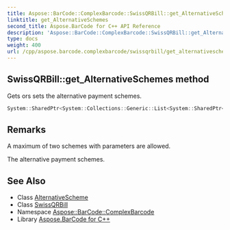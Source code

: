 ```yaml
---
title: Aspose::BarCode::ComplexBarcode::SwissQRBill::get_AlternativeSchemes method
linktitle: get_AlternativeSchemes
second_title: Aspose.BarCode for C++ API Reference
description: 'Aspose::BarCode::ComplexBarcode::SwissQRBill::get_AlternativeSchemes method. Gets ors sets the alternative payment schemes in C++.'
type: docs
weight: 400
url: /cpp/aspose.barcode.complexbarcode/swissqrbill/get_alternativeschemes/
---
```

## SwissQRBill::get_AlternativeSchemes method


Gets ors sets the alternative payment schemes.

```cpp
System::SharedPtr<System::Collections::Generic::List<System::SharedPtr<AlternativeScheme>>> Aspose::BarCode::ComplexBarcode::SwissQRBill::get_AlternativeSchemes() const
```

## Remarks


A maximum of two schemes with parameters are allowed. 

The alternative payment schemes.
## See Also

* Class [AlternativeScheme](../../alternativescheme/)
* Class [SwissQRBill](../)
* Namespace [Aspose::BarCode::ComplexBarcode](../../)
* Library [Aspose.BarCode for C++](../../../)
